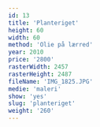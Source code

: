 ```yaml
---
id: 13
title: 'Planteriget'
height: 60
width: 60
method: 'Olie på lærred'
year: 2010
price: '2800'
rasterWidth: 2457
rasterHeight: 2487
fileName: 'IMG_1825.JPG'
medie: 'maleri'
show: 'yes'
slug: 'planteriget'
weight: '260'
---
```

